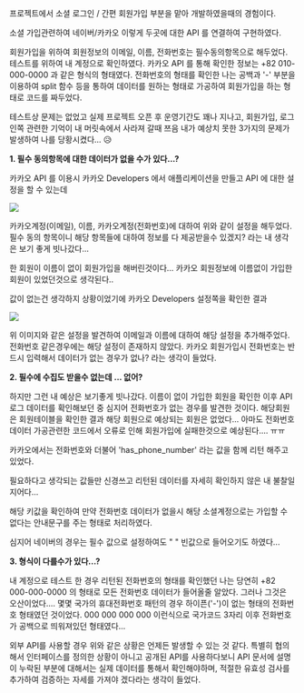 
프로젝트에서 소셜 로그인 / 간편 회원가입 부분을 맡아 개발하였을때의 경험이다.

소셜 가입관련하여 네이버/카카오 이렇게 두곳에 대한 API 를 연결하여 구현하였다.

회원가입을 위하여 회원정보의 이메일, 이름, 전화번호는 필수동의항목으로 해두었다. 테스트를 위하여 내 계정으로 확인하였다. 카카오 API 를 통해 확인한 정보는 +82 010-000-0000 과 같은 형식의 형태였다. 전화번호의 형태를 확인한 나는 공백과 '-' 부분을 이용하여 split 함수 등을 통하여 데이터를 원하는 형태로 가공하여 회원가입을 하는 형태로 코드를 짜두었다.

테스트상 문제는 없었고 실제 프로젝트 오픈 후 운영기간도 꽤나 지나고, 회원가입, 로그인쪽 관련한 기억이 내 머릿속에서 사라져 갈때 쯔음 내가 예상치 못한 3가지의 문제가 발생하여 나를 당황시켰다... 😥

**1. 필수 동의항목에 대한 데이터가 없을 수가 있다...?**

카카오 API 를 이용시 카카오 Developers 에서 애플리케이션을 만들고 API 에 대한 설정을 할 수 있는데

![](https://blog.kakaocdn.net/dn/wcSUC/btsGoqwl4Di/6HvAKsHxOCIgsWRCmGhD2k/img.png)

카카오계정(이메일), 이름, 카카오계정(전화번호)에 대하여 위와 같이 설정을 해두었다. 필수 동의 항목이니 해당 항목들에 대하여 정보를 다 제공받을수 있겠지? 라는 내 생각은 보기 좋게 빗나갔다... 

한 회원이 이름이 없이 회원가입을 해버린것이다... 카카오 회원정보에 이름없이 가입한 회원이 있었던것으로 생각된다..

값이 없는건 생각하지 상황이었기에 카카오 Developers 설정쪽을 확인한 결과

![](https://blog.kakaocdn.net/dn/ISX0J/btsGnLHMsi5/MMr4JJLbkmiv1XVeprf0B0/img.png)

위 이미지와 같은 설정을 발견하여 이메일과 이름에 대하여 해당 설정을 추가해주었다. 전화번호 같은경우에는 해당 설정이 존재하지 않았다. 카카오 회원가입시 전화번호는 반드시 입력해서 데이터가 없는 경우가 없나? 라는 생각이 들었다.

**2. 필수에 수집도 받을수 없는데 ... 없어?** 

하지만 그런 내 예상은 보기좋게 빗나갔다. 이름이 없이 가입한 회원을 확인한 이후 API 로그 데이터를 확인해보던 중 심지어 전화번호가 없는 경우를 발견한 것이다. 해당회원은 회원테이블을 확인한 결과 해당 회원으로 예상되는 회원은 없었다... 아마도 전화번호 데이터 가공관련한 코드에서 오류로 인해 회원가입에 실패한것으로 예상된다.... ㅠㅠ

카카오에서는 전화번호와 더불어 'has_phone_number' 라는 값을 함께 리턴 해주고있었다.

필요하다고 생각되는 값들만 신경쓰고 리턴된 데이터를 자세히 확인하지 않은 내 불찰일지어다...

해당 키값을 확인하여 만약 전화번호 데이터가 없을시 해당 소셜계정으로는 가입할 수 없다는 안내문구를 주는 형태로 처리하였다.

심지어 네이버의 경우는 필수 값으로 설정하여도 " " 빈값으로 들어오기도 하였다...

**3. 형식이 다를수가 있다...?**

내 계정으로 테스트 한 경우 리턴된 전화번호의 형태를 확인했던 나는 당연히 +82 000-000-0000 의 형태로 모든 전화번호 데이터가 들어올줄 알았다. 그러나 그것은 오산이었다.... 몇몇 국가의 휴대전화번호 패턴의 경우 하이픈('-')이 없는 형태의 전화번호 형태였던 것이었다. 000 000 000 000 이런식으로 국가코드 3자리 이후 전화번호가 공백으로 띄워져있던 형태였다... 

외부 API를 사용할 경우 위와 같은 상황은 언제든 발생할 수 있는 것 같다. 특별히 협의해서 인터페이스를 정의한 상황이 아니고 공개된 API를 사용하다보니 API 문서에 설명이 누락된 부분에 대해서는 실제 데이터를 통해서 확인해야하며, 적절한 유효성 검사를 추가하여 검증하는 자세를 가져야 겠다라는 생각이 들었다.